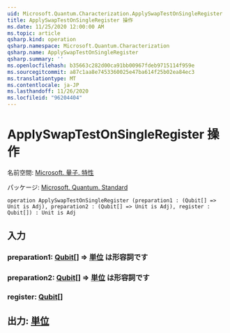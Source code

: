 ```yaml
---
uid: Microsoft.Quantum.Characterization.ApplySwapTestOnSingleRegister
title: ApplySwapTestOnSingleRegister 操作
ms.date: 11/25/2020 12:00:00 AM
ms.topic: article
qsharp.kind: operation
qsharp.namespace: Microsoft.Quantum.Characterization
qsharp.name: ApplySwapTestOnSingleRegister
qsharp.summary: ''
ms.openlocfilehash: b35663c282d00ca91bb00967fdeb9715114f959e
ms.sourcegitcommit: a87c1aa8e7453360025e47ba614f25b02ea84ec3
ms.translationtype: MT
ms.contentlocale: ja-JP
ms.lasthandoff: 11/26/2020
ms.locfileid: "96204404"
---
```

# <a name="applyswaptestonsingleregister-operation"></a>ApplySwapTestOnSingleRegister 操作

名前空間: [Microsoft. 量子. 特性](xref:Microsoft.Quantum.Characterization)

パッケージ: [Microsoft. Quantum. Standard](https://nuget.org/packages/Microsoft.Quantum.Standard)




```qsharp
operation ApplySwapTestOnSingleRegister (preparation1 : (Qubit[] => Unit is Adj), preparation2 : (Qubit[] => Unit is Adj), register : Qubit[]) : Unit is Adj
```


## <a name="input"></a>入力

### <a name="preparation1--qubit--unit--is-adj"></a>preparation1: [Qubit](xref:microsoft.quantum.lang-ref.qubit)[] => [単位](xref:microsoft.quantum.lang-ref.unit)  は形容詞です




### <a name="preparation2--qubit--unit--is-adj"></a>preparation2: [Qubit](xref:microsoft.quantum.lang-ref.qubit)[] => [単位](xref:microsoft.quantum.lang-ref.unit)  は形容詞です




### <a name="register--qubit"></a>register: [Qubit](xref:microsoft.quantum.lang-ref.qubit)[]





## <a name="output--unit"></a>出力: [単位](xref:microsoft.quantum.lang-ref.unit)

